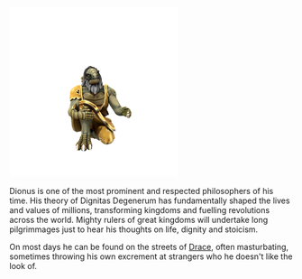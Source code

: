 ![](../../_assets/people/draceans/Dionus.png)

Dionus is one of the most prominent and respected philosophers of his time. His theory of Dignitas Degenerum has fundamentally shaped the lives and values of millions, transforming kingdoms and fuelling revolutions across the world. Mighty rulers of great kingdoms will undertake long pilgrimmages just to hear his thoughts on life, dignity and stoicism.

On most days he can be found on the streets of [Drace](../../Locations/Drace/Drace.md), often masturbating, sometimes throwing his own excrement at strangers who he doesn't like the look of.